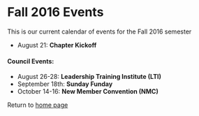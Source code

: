  Fall 2016 Events
====
This is our current calendar of events for the Fall 2016 semester

- August 21: **Chapter Kickoff**


#### Council Events:
- August 26-28: **Leadership Training Institute (LTI)**
- September 18th: **Sunday Funday**
- October 14-16: **New Member Convention (NMC)**

Return to [home page](frankfierman.com)
